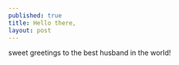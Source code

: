 ```yaml
---
published: true
title: Hello there,
layout: post
---
```

sweet greetings to the best husband in the world!